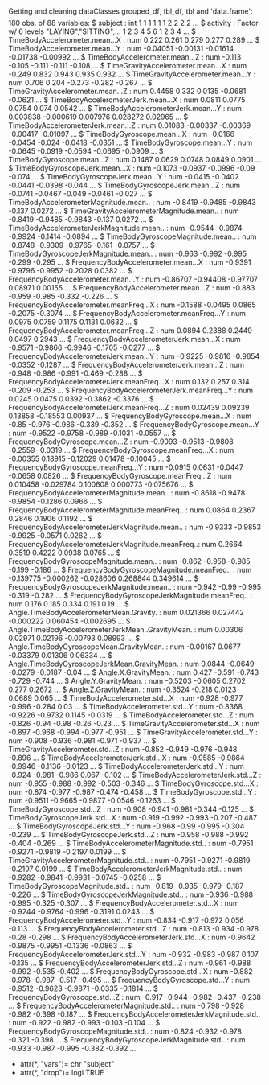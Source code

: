 Getting and cleaning dataClasses grouped_df, tbl_df, tbl and 'data.frame': 180 obs. of  88 variables:
 $ subject                                           : int  1 1 1 1 1 1 2 2 2 2 ...
 $ activity                                          : Factor w/ 6 levels "LAYING","SITTING",..: 1 2 3 4 5 6 1 2 3 4 ...
 $ TimeBodyAccelerometer.mean...X                    : num  0.222 0.261 0.279 0.277 0.289 ...
 $ TimeBodyAccelerometer.mean...Y                    : num  -0.04051 -0.00131 -0.01614 -0.01738 -0.00992 ...
 $ TimeBodyAccelerometer.mean...Z                    : num  -0.113 -0.105 -0.111 -0.111 -0.108 ...
 $ TimeGravityAccelerometer.mean...X                 : num  -0.249 0.832 0.943 0.935 0.932 ...
 $ TimeGravityAccelerometer.mean...Y                 : num  0.706 0.204 -0.273 -0.282 -0.267 ...
 $ TimeGravityAccelerometer.mean...Z                 : num  0.4458 0.332 0.0135 -0.0681 -0.0621 ...
 $ TimeBodyAccelerometerJerk.mean...X                : num  0.0811 0.0775 0.0754 0.074 0.0542 ...
 $ TimeBodyAccelerometerJerk.mean...Y                : num  0.003838 -0.000619 0.007976 0.028272 0.02965 ...
 $ TimeBodyAccelerometerJerk.mean...Z                : num  0.01083 -0.00337 -0.00369 -0.00417 -0.01097 ...
 $ TimeBodyGyroscope.mean...X                        : num  -0.0166 -0.0454 -0.024 -0.0418 -0.0351 ...
 $ TimeBodyGyroscope.mean...Y                        : num  -0.0645 -0.0919 -0.0594 -0.0695 -0.0909 ...
 $ TimeBodyGyroscope.mean...Z                        : num  0.1487 0.0629 0.0748 0.0849 0.0901 ...
 $ TimeBodyGyroscopeJerk.mean...X                    : num  -0.1073 -0.0937 -0.0996 -0.09 -0.074 ...
 $ TimeBodyGyroscopeJerk.mean...Y                    : num  -0.0415 -0.0402 -0.0441 -0.0398 -0.044 ...
 $ TimeBodyGyroscopeJerk.mean...Z                    : num  -0.0741 -0.0467 -0.049 -0.0461 -0.027 ...
 $ TimeBodyAccelerometerMagnitude.mean..             : num  -0.8419 -0.9485 -0.9843 -0.137 0.0272 ...
 $ TimeGravityAccelerometerMagnitude.mean..          : num  -0.8419 -0.9485 -0.9843 -0.137 0.0272 ...
 $ TimeBodyAccelerometerJerkMagnitude.mean..         : num  -0.9544 -0.9874 -0.9924 -0.1414 -0.0894 ...
 $ TimeBodyGyroscopeMagnitude.mean..                 : num  -0.8748 -0.9309 -0.9765 -0.161 -0.0757 ...
 $ TimeBodyGyroscopeJerkMagnitude.mean..             : num  -0.963 -0.992 -0.995 -0.299 -0.295 ...
 $ FrequencyBodyAccelerometer.mean...X               : num  -0.9391 -0.9796 -0.9952 -0.2028 0.0382 ...
 $ FrequencyBodyAccelerometer.mean...Y               : num  -0.86707 -0.94408 -0.97707 0.08971 0.00155 ...
 $ FrequencyBodyAccelerometer.mean...Z               : num  -0.883 -0.959 -0.985 -0.332 -0.226 ...
 $ FrequencyBodyAccelerometer.meanFreq...X           : num  -0.1588 -0.0495 0.0865 -0.2075 -0.3074 ...
 $ FrequencyBodyAccelerometer.meanFreq...Y           : num  0.0975 0.0759 0.1175 0.1131 0.0632 ...
 $ FrequencyBodyAccelerometer.meanFreq...Z           : num  0.0894 0.2388 0.2449 0.0497 0.2943 ...
 $ FrequencyBodyAccelerometerJerk.mean...X           : num  -0.9571 -0.9866 -0.9946 -0.1705 -0.0277 ...
 $ FrequencyBodyAccelerometerJerk.mean...Y           : num  -0.9225 -0.9816 -0.9854 -0.0352 -0.1287 ...
 $ FrequencyBodyAccelerometerJerk.mean...Z           : num  -0.948 -0.986 -0.991 -0.469 -0.288 ...
 $ FrequencyBodyAccelerometerJerk.meanFreq...X       : num  0.132 0.257 0.314 -0.209 -0.253 ...
 $ FrequencyBodyAccelerometerJerk.meanFreq...Y       : num  0.0245 0.0475 0.0392 -0.3862 -0.3376 ...
 $ FrequencyBodyAccelerometerJerk.meanFreq...Z       : num  0.02439 0.09239 0.13858 -0.18553 0.00937 ...
 $ FrequencyBodyGyroscope.mean...X                   : num  -0.85 -0.976 -0.986 -0.339 -0.352 ...
 $ FrequencyBodyGyroscope.mean...Y                   : num  -0.9522 -0.9758 -0.989 -0.1031 -0.0557 ...
 $ FrequencyBodyGyroscope.mean...Z                   : num  -0.9093 -0.9513 -0.9808 -0.2559 -0.0319 ...
 $ FrequencyBodyGyroscope.meanFreq...X               : num  -0.00355 0.18915 -0.12029 0.01478 -0.10045 ...
 $ FrequencyBodyGyroscope.meanFreq...Y               : num  -0.0915 0.0631 -0.0447 -0.0658 0.0826 ...
 $ FrequencyBodyGyroscope.meanFreq...Z               : num  0.010458 -0.029784 0.100608 0.000773 -0.075676 ...
 $ FrequencyBodyAccelerometerMagnitude.mean..        : num  -0.8618 -0.9478 -0.9854 -0.1286 0.0966 ...
 $ FrequencyBodyAccelerometerMagnitude.meanFreq..    : num  0.0864 0.2367 0.2846 0.1906 0.1192 ...
 $ FrequencyBodyAccelerometerJerkMagnitude.mean..    : num  -0.9333 -0.9853 -0.9925 -0.0571 0.0262 ...
 $ FrequencyBodyAccelerometerJerkMagnitude.meanFreq..: num  0.2664 0.3519 0.4222 0.0938 0.0765 ...
 $ FrequencyBodyGyroscopeMagnitude.mean..            : num  -0.862 -0.958 -0.985 -0.199 -0.186 ...
 $ FrequencyBodyGyroscopeMagnitude.meanFreq..        : num  -0.139775 -0.000262 -0.028606 0.268844 0.349614 ...
 $ FrequencyBodyGyroscopeJerkMagnitude.mean..        : num  -0.942 -0.99 -0.995 -0.319 -0.282 ...
 $ FrequencyBodyGyroscopeJerkMagnitude.meanFreq..    : num  0.176 0.185 0.334 0.191 0.19 ...
 $ Angle.TimeBodyAccelerometerMean.Gravity.          : num  0.021366 0.027442 -0.000222 0.060454 -0.002695 ...
 $ Angle.TimeBodyAccelerometerJerkMean..GravityMean. : num  0.00306 0.02971 0.02196 -0.00793 0.08993 ...
 $ Angle.TimeBodyGyroscopeMean.GravityMean.          : num  -0.00167 0.0677 -0.03379 0.01306 0.06334 ...
 $ Angle.TimeBodyGyroscopeJerkMean.GravityMean.      : num  0.0844 -0.0649 -0.0279 -0.0187 -0.04 ...
 $ Angle.X.GravityMean.                              : num  0.427 -0.591 -0.743 -0.729 -0.744 ...
 $ Angle.Y.GravityMean.                              : num  -0.5203 -0.0605 0.2702 0.277 0.2672 ...
 $ Angle.Z.GravityMean.                              : num  -0.3524 -0.218 0.0123 0.0689 0.065 ...
 $ TimeBodyAccelerometer.std...X                     : num  -0.928 -0.977 -0.996 -0.284 0.03 ...
 $ TimeBodyAccelerometer.std...Y                     : num  -0.8368 -0.9226 -0.9732 0.1145 -0.0319 ...
 $ TimeBodyAccelerometer.std...Z                     : num  -0.826 -0.94 -0.98 -0.26 -0.23 ...
 $ TimeGravityAccelerometer.std...X                  : num  -0.897 -0.968 -0.994 -0.977 -0.951 ...
 $ TimeGravityAccelerometer.std...Y                  : num  -0.908 -0.936 -0.981 -0.971 -0.937 ...
 $ TimeGravityAccelerometer.std...Z                  : num  -0.852 -0.949 -0.976 -0.948 -0.896 ...
 $ TimeBodyAccelerometerJerk.std...X                 : num  -0.9585 -0.9864 -0.9946 -0.1136 -0.0123 ...
 $ TimeBodyAccelerometerJerk.std...Y                 : num  -0.924 -0.981 -0.986 0.067 -0.102 ...
 $ TimeBodyAccelerometerJerk.std...Z                 : num  -0.955 -0.988 -0.992 -0.503 -0.346 ...
 $ TimeBodyGyroscope.std...X                         : num  -0.874 -0.977 -0.987 -0.474 -0.458 ...
 $ TimeBodyGyroscope.std...Y                         : num  -0.9511 -0.9665 -0.9877 -0.0546 -0.1263 ...
 $ TimeBodyGyroscope.std...Z                         : num  -0.908 -0.941 -0.981 -0.344 -0.125 ...
 $ TimeBodyGyroscopeJerk.std...X                     : num  -0.919 -0.992 -0.993 -0.207 -0.487 ...
 $ TimeBodyGyroscopeJerk.std...Y                     : num  -0.968 -0.99 -0.995 -0.304 -0.239 ...
 $ TimeBodyGyroscopeJerk.std...Z                     : num  -0.958 -0.988 -0.992 -0.404 -0.269 ...
 $ TimeBodyAccelerometerMagnitude.std..              : num  -0.7951 -0.9271 -0.9819 -0.2197 0.0199 ...
 $ TimeGravityAccelerometerMagnitude.std..           : num  -0.7951 -0.9271 -0.9819 -0.2197 0.0199 ...
 $ TimeBodyAccelerometerJerkMagnitude.std..          : num  -0.9282 -0.9841 -0.9931 -0.0745 -0.0258 ...
 $ TimeBodyGyroscopeMagnitude.std..                  : num  -0.819 -0.935 -0.979 -0.187 -0.226 ...
 $ TimeBodyGyroscopeJerkMagnitude.std..              : num  -0.936 -0.988 -0.995 -0.325 -0.307 ...
 $ FrequencyBodyAccelerometer.std...X                : num  -0.9244 -0.9764 -0.996 -0.3191 0.0243 ...
 $ FrequencyBodyAccelerometer.std...Y                : num  -0.834 -0.917 -0.972 0.056 -0.113 ...
 $ FrequencyBodyAccelerometer.std...Z                : num  -0.813 -0.934 -0.978 -0.28 -0.298 ...
 $ FrequencyBodyAccelerometerJerk.std...X            : num  -0.9642 -0.9875 -0.9951 -0.1336 -0.0863 ...
 $ FrequencyBodyAccelerometerJerk.std...Y            : num  -0.932 -0.983 -0.987 0.107 -0.135 ...
 $ FrequencyBodyAccelerometerJerk.std...Z            : num  -0.961 -0.988 -0.992 -0.535 -0.402 ...
 $ FrequencyBodyGyroscope.std...X                    : num  -0.882 -0.978 -0.987 -0.517 -0.495 ...
 $ FrequencyBodyGyroscope.std...Y                    : num  -0.9512 -0.9623 -0.9871 -0.0335 -0.1814 ...
 $ FrequencyBodyGyroscope.std...Z                    : num  -0.917 -0.944 -0.982 -0.437 -0.238 ...
 $ FrequencyBodyAccelerometerMagnitude.std..         : num  -0.798 -0.928 -0.982 -0.398 -0.187 ...
 $ FrequencyBodyAccelerometerJerkMagnitude.std..     : num  -0.922 -0.982 -0.993 -0.103 -0.104 ...
 $ FrequencyBodyGyroscopeMagnitude.std..             : num  -0.824 -0.932 -0.978 -0.321 -0.398 ...
 $ FrequencyBodyGyroscopeJerkMagnitude.std..         : num  -0.933 -0.987 -0.995 -0.382 -0.392 ...
 - attr(*, "vars")= chr "subject"
 - attr(*, "drop")= logi TRUE
